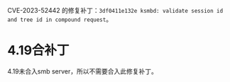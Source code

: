 CVE-2023-52442 的修复补丁：`3df0411e132e ksmbd: validate session id and tree id in compound request`。

# 4.19合补丁

4.19未合入smb server，所以不需要合入此修复补丁。